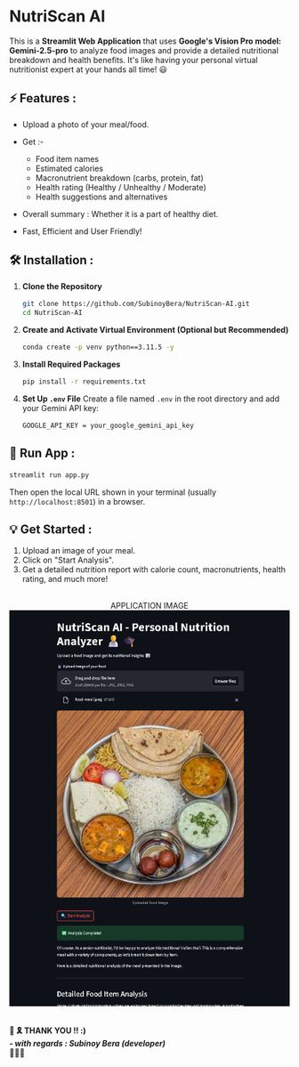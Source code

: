 # NutriScan AI

This is a **Streamlit Web Application** that uses **Google's Vision Pro model: Gemini-2.5-pro** to analyze food images and provide a detailed nutritional breakdown and health benefits. It's like having your personal virtual nutritionist expert at your hands all time! 😃

## ⚡ Features  :

* Upload a photo of your meal/food.
* Get :-

  * Food item names
  * Estimated calories
  * Macronutrient breakdown (carbs, protein, fat)
  * Health rating (Healthy / Unhealthy / Moderate)
  * Health suggestions and alternatives
* Overall summary : Whether it is a part of healthy diet.
* Fast, Efficient and User Friendly!

## 🛠️ Installation :

1. **Clone the Repository**

   ```bash
   git clone https://github.com/SubinoyBera/NutriScan-AI.git
   cd NutriScan-AI
   ```

2. **Create and Activate Virtual Environment (Optional but Recommended)**

   ```bash
   conda create -p venv python==3.11.5 -y
   ```

3. **Install Required Packages**

   ```bash
   pip install -r requirements.txt
   ```

4. **Set Up `.env` File**
   Create a file named `.env` in the root directory and add your Gemini API key:

   ```bash
   GOOGLE_API_KEY = your_google_gemini_api_key
   ```

## 🚀 Run App :

```bash
streamlit run app.py
```

Then open the local URL shown in your terminal (usually `http://localhost:8501`) in a browser.

## 💡 Get Started :

1. Upload an image of your meal.
2. Click on "Start Analysis".
3. Get a detailed nutrition report with calorie count, macronutrients, health rating, and much more! <br>
<br>
<center> APPLICATION IMAGE

<img src="images/app.png">
</center>

<br>

<b>🙏 🎗️ THANK YOU !! :) <br>
*- with regards : Subinoy Bera (developer)* </b><br>
🧡🤍💚
